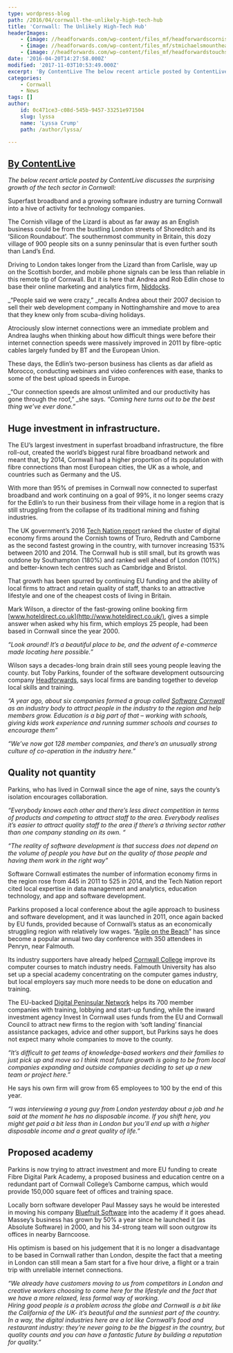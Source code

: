 ```yaml
---
type: wordpress-blog
path: /2016/04/cornwall-the-unlikely-high-tech-hub
title: 'Cornwall: The Unlikely High-Tech Hub'
headerImages:
    - {image: //headforwards.com/wp-content/files_mf/headforwardscornishlandscape.jpg, text: ""}
    - {image: //headforwards.com/wp-content/files_mf/stmichaelsmountheadforwards.jpg, text: ""}
    - {image: //headforwards.com/wp-content/files_mf/headforwardstouchscreenipad.jpg, text: ""}
date: '2016-04-20T14:27:58.000Z'
modified: '2017-11-03T10:53:49.000Z'
excerpt: 'By ContentLive The below recent article posted by ContentLive discusses the surprising growth of the tech sector in Cornwall: Superfast broadband and a growing software industry are turning Cornwall into a hive of activity for technology companies. The Cornish village of the Lizard is about as far away as an English business could be from the …'
categories:
    - Cornwall
    - News
tags: []
author:
    id: 0c471ce3-c08d-545b-9457-33251e971504
    slug: lyssa
    name: 'Lyssa Crump'
    path: /author/lyssa/

---
```

[By ContentLive](http://rbs.contentlive.co.uk/content/2bfd7edd-2486-b7e9-8bc5-681d11c088c9)
-------------------------------------------------------------------------------------------

_The below recent article posted by ContentLive discusses the surprising growth of the tech sector in Cornwall:_

Superfast broadband and a growing software industry are turning Cornwall into a hive of activity for technology companies.

The Cornish village of the Lizard is about as far away as an English business could be from the bustling London streets of Shoreditch and its ‘Silicon Roundabout’. The southernmost community in Britain, this dozy village of 900 people sits on a sunny peninsular that is even further south than Land’s End.

Driving to London takes longer from the Lizard than from Carlisle, way up on the Scottish border, and mobile phone signals can be less than reliable in this remote tip of Cornwall. But it is here that Andrea and Rob Edlin chose to base their online marketing and analytics firm, [Niddocks](https://niddocks.com/).

_“People said we were crazy,” _recalls Andrea about their 2007 decision to sell their web development company in Nottinghamshire and move to area that they knew only from scuba-diving holidays.

Atrociously slow internet connections were an immediate problem and Andrea laughs when thinking about how difficult things were before their internet connection speeds were massively improved in 2011 by fibre-optic cables largely funded by BT and the European Union.

These days, the Edlin’s two-person business has clients as dar afield as Morocco, conducting webinars and video conferences with ease, thanks to some of the best upload speeds in Europe.

_“Our connection speeds are almost unlimited and our productivity has gone through the roof,” _she says. _“Coming here turns out to be the best thing we’ve ever done.”_

Huge investment in infrastructure.
----------------------------------

The EU’s largest investment in superfast broadband infrastructure, the fibre roll-out, created the world’s biggest rural fibre broadband network and meant that, by 2014, Cornwall had a higher proportion of its population with fibre connections than most European cities, the UK as a whole, and countries such as Germany and the US.

With more than 95% of premises in Cornwall now connected to superfast broadband and work continuing on a goal of 99%, it no longer seems crazy for the Edlin’s to run their business from their village home in a region that is still struggling from the collapse of its traditional mining and fishing industries.

The UK government’s 2016 [Tech Nation report](http://www.techcityuk.com//headforwards.com/wp-content/uploads/2016/02/Tech-Nation-2016_FINAL-ONLINE-1.pdf?utm_content=buffer2e58f&utm_medium=social&utm_source=twitter.com&utm_campaign=buffer) ranked the cluster of digital economy firms around the Cornish towns of Truro, Redruth and Camborne as the second fastest growing in the country, with turnover increasing 153% between 2010 and 2014. The Cornwall hub is still small, but its growth was outdone by Southampton (180%) and ranked well ahead of London (101%) and better-known tech centres such as Cambridge and Bristol.

That growth has been spurred by continuing EU funding and the ability of local firms to attract and retain quality of staff, thanks to an attractive lifestyle and one of the cheapest costs of living in Britain.

Mark Wilson, a director of the fast-growing online booking firm [www.hoteldirect.co.uk](http://www.hoteldirect.co.uk/), gives a simple answer when asked why his firm, which employs 25 people, had been based in Cornwall since the year 2000.

_“Look around! It’s a beautiful place to be, and the advent of e-commerce made locating here possible.”_

Wilson says a decades-long brain drain still sees young people leaving the county. but Toby Parkins, founder of the software development outsourcing company [Headforwards](http://www.headforwards.com), says local firms are banding together to develop local skills and training.

_“A year ago, about six companies formed a group called [Software Cornwall](http://www.softwarecornwall.org) as an industry body to attract people in the industry to the region and help members grow. Education is a big part of that – working with schools, giving kids work experience and running summer schools and courses to encourage them”_

_“We’ve now got 128 member companies, and there’s an unusually strong culture of co-operation in the industry here.”_

Quality not quantity
--------------------

Parkins, who has lived in Cornwall since the age of nine, says the county’s isolation encourages collaboration.

_“Everybody knows each other and there’s less direct competition in terms of products and competing to attract staff to the area. Everybody realises it’s easier to attract quality staff to the area if there’s a thriving sector rather than one company standing on its own. “_

_“The reality of software development is that success does not depend on the volume of people you have but on the quality of those people and having them work in the right way”_

Software Cornwall estimates the number of information economy firms in the region rose from 445 in 2011 to 525 in 2014, and the Tech Nation report cited local expertise in data management and analytics, education technology, and app and software development.

Parkins proposed a local conference about the agile approach to business and software development, and it was launched in 2011, once again backed by EU funds, provided because of Cornwall’s status as an economically struggling region with relatively low wages. “[Agile on the Beach](http://agileonthebeach.com/)” has since become a popular annual two day conference with 350 attendees in Penryn, near Falmouth.

Its industry supporters have already helped [Cornwall College](https://www.cornwall.ac.uk/) improve its computer courses to match industry needs. Falmouth University has also set up a special academy concentrating on the computer games industry, but local employers say much more needs to be done on education and training.

The EU-backed [Digital Peninsular Network](http://www.digitalpeninsula.org/) helps its 700 member companies with training, lobbying and start-up funding, while the inward investment agency Invest In Cornwall uses funds from the EU and Cornwall Council to attract new firms to the region with ‘soft landing’ financial assistance packages, advice and other support, but Parkins says he does not expect many whole companies to move to the county.

_“It’s difficult to get teams of knowledge-based workers and their families to just pick up and move so I think most future growth is going to be from local companies expanding and outside companies deciding to set up a new team or project here.”_

He says his own firm will grow from 65 employees to 100 by the end of this year.

_“I was interviewing a young guy from London yesterday about a job and he said at the moment he has no disposable income. If you shift here, you might get paid a bit less than in London but you’ll end up with a higher disposable income and a great quality of life.”_

Proposed academy
----------------

Parkins is now trying to attract investment and more EU funding to create Fibre Digital Park Academy, a proposed business and education centre on a redundant part of Cornwall College’s Camborne campus, which would provide 150,000 square feet of offices and training space.

Locally born software developer Paul Massey says he would be interested in moving his company [Bluefruit Software](http://www.bluefruit.co.uk/) into the academy if it goes ahead. Massey’s business has grown by 50% a year since he launched it (as Absolute Software) in 2000, and his 34-strong team will soon outgrow its offices in nearby Barncoose.

His optimism is based on his judgement that it is no longer a disadvantage to be based in Cornwall rather than London, despite the fact that a meeting in London can still mean a 5am start for a five hour drive, a flight or a train trip with unreliable internet connections.

_“We already have customers moving to us from competitors in London and creative workers choosing to come here for the lifestyle and the fact that we have a more relaxed, less formal way of working.  
Hiring good people is a problem across the globe and Cornwall is a bit like the California of the UK- it’s beautiful and the sunniest part of the country.  
In a way, the digital industries here are a lot like Cornwall’s food and restaurant industry: they’re never going to be the biggest in the country, but quality counts and you can have a fantastic future by building a reputation for quality.”_
